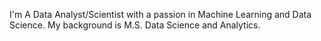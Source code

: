 I'm A Data Analyst/Scientist with a passion in Machine Learning and Data Science. My background is M.S. Data Science and Analytics.
